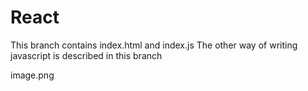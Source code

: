 # React

This branch contains index.html and index.js
The other way of writing javascript is described in this branch

image.png